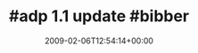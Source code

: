 ---
retweeted: false
source: <a href="http://twitter.com" rel="nofollow">Twitter Web Client</a>
entities:
  hashtags:
  - text: adp
    indices:
    - '0'
    - '4'
  - text: bibber
    indices:
    - '16'
    - '23'
  symbols: []
  user_mentions: []
  urls: []
display_text_range:
- '0'
- '23'
favorite_count: '0'
id_str: '1183016749'
truncated: false
retweet_count: '0'
id: '1183016749'
created_at: Fri Feb 06 12:54:14 +0000 2009
favorited: false
full_text: "#adp 1.1 update #bibber"
lang: en
tags:
- adp
- bibber
- pesos:twitter
date: '2009-02-06T12:54:14+00:00'
src: https://twitter.com/bascht/status/1183016749
original_url: https://twitter.com/bascht/status/1183016749
type: twitter_tweet
text: "#adp 1.1 update #bibber"
title: "#adp 1.1 update #bibber"

---